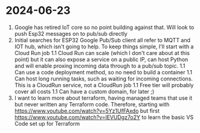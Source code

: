 # 2024-06-23

1. Google has retired IoT core so no point building against that. Will look to push Esp32 messages on to pub/sub directly
1. Initial searches for ESP32 Google Pub/Sub client all refer to MQTT and IOT hub, which isn't going to help. To keep things simple, I'll start with a Cloud Run job
1.1 Cloud Run can scale (which I don't care about at this point) but it can also expose a service on a public IP, can host Python and will enable proxing incoming data through to a pub/sub topic.
1.1 Can use a code deployment method, so no need to build a container
1.1 Can host long running tasks, such as waiting for incoming connections. This is a CloudRun service, not a CloudRun job
1.1 Free tier will probably cover all costs
1.1 Can have a custom domain, for later ;)
1. I want to learn more about terraform, having managed teams that use it but never written any Terraform code. Therefore, starting with https://www.youtube.com/watch?v=5Yz1UfFAxdo but first https://www.youtube.com/watch?v=lEVUDgz7o2Y to learn the basic VS Code set up for Terraform
